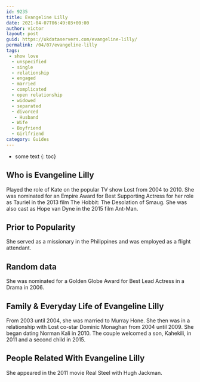 ```yaml
---
id: 9235
title: Evangeline Lilly
date: 2021-04-07T06:49:03+00:00
author: victor
layout: post
guid: https://ukdataservers.com/evangeline-lilly/
permalink: /04/07/evangeline-lilly
tags:
 - show love
  - unspecified
  - single
  - relationship
  - engaged
  - married
  - complicated
  - open relationship
  - widowed
  - separated
  - divorced
   - Husband
  - Wife
  - Boyfriend
  - Girlfriend
category: Guides
---
```


* some text
{: toc}


## Who is Evangeline Lilly



Played the role of Kate on the popular TV show Lost from 2004 to 2010. She was nominated for an Empire Award for Best Supporting Actress for her role as Tauriel in the 2013 film The Hobbit: The Desolation of Smaug. She was also cast as Hope van Dyne in the 2015 film Ant-Man. 

                
                
                
## Prior to Popularity



She served as a missionary in the Philippines and was employed as a flight attendant. 

                
                
                
## Random data



She was nominated for a Golden Globe Award for Best Lead Actress in a Drama in 2006. 

                
                
                
## Family & Everyday Life of Evangeline Lilly



From 2003 until 2004, she was married to Murray Hone. She then was in a relationship with Lost co-star Dominic Monaghan from 2004 until 2009. She began dating Norman Kali in 2010. The couple welcomed a son, Kahekili, in 2011 and a second child in 2015. 

                
                
                
## People Related With Evangeline Lilly



She appeared in the 2011 movie Real Steel with Hugh Jackman. 

                
              
            
          
          
          